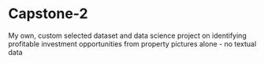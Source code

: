 # Capstone-2
My own, custom selected dataset and data science project on identifying profitable investment opportunities from property pictures alone - no textual data
